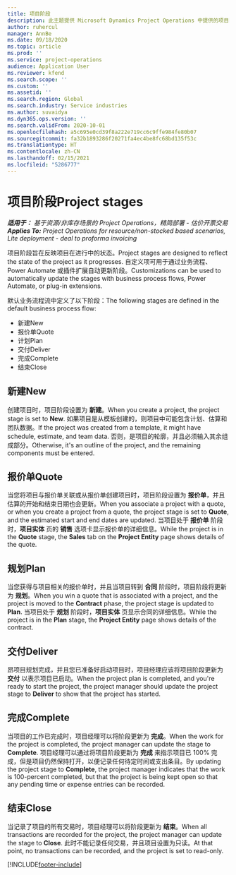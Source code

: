 ```yaml
---
title: 项目阶段
description: 此主题提供 Microsoft Dynamics Project Operations 中提供的项目阶段的相关信息。
author: ruhercul
manager: AnnBe
ms.date: 09/18/2020
ms.topic: article
ms.prod: ''
ms.service: project-operations
audience: Application User
ms.reviewer: kfend
ms.search.scope: ''
ms.custom: ''
ms.assetid: ''
ms.search.region: Global
ms.search.industry: Service industries
ms.author: suvaidya
ms.dyn365.ops.version: ''
ms.search.validFrom: 2020-10-01
ms.openlocfilehash: a5c695e0cd39f8a222e719cc6c9ffe984fe80b07
ms.sourcegitcommit: fa32b1893286f20271fa4ec4be8fc68bd135f53c
ms.translationtype: HT
ms.contentlocale: zh-CN
ms.lasthandoff: 02/15/2021
ms.locfileid: "5286777"
---
```

# <a name="project-stages"></a><span data-ttu-id="64cfa-103">项目阶段</span><span class="sxs-lookup"><span data-stu-id="64cfa-103">Project stages</span></span>

<span data-ttu-id="64cfa-104">_**适用于：** 基于资源/非库存场景的 Project Operations，精简部署 - 估价开票交易_</span><span class="sxs-lookup"><span data-stu-id="64cfa-104">_**Applies To:** Project Operations for resource/non-stocked based scenarios, Lite deployment - deal to proforma invoicing_</span></span>

<span data-ttu-id="64cfa-105">项目阶段旨在反映项目在进行中的状态。</span><span class="sxs-lookup"><span data-stu-id="64cfa-105">Project stages are designed to reflect the state of the project as it progresses.</span></span> <span data-ttu-id="64cfa-106">自定义项可用于通过业务流程、Power Automate 或插件扩展自动更新阶段。</span><span class="sxs-lookup"><span data-stu-id="64cfa-106">Customizations can be used to automatically update the stages with business process flows, Power Automate, or plug-in extensions.</span></span>

<span data-ttu-id="64cfa-107">默认业务流程流中定义了以下阶段：</span><span class="sxs-lookup"><span data-stu-id="64cfa-107">The following stages are defined in the default business process flow:</span></span>

- <span data-ttu-id="64cfa-108">新建​​</span><span class="sxs-lookup"><span data-stu-id="64cfa-108">New</span></span>
- <span data-ttu-id="64cfa-109">报价单</span><span class="sxs-lookup"><span data-stu-id="64cfa-109">Quote</span></span>
- <span data-ttu-id="64cfa-110">计划</span><span class="sxs-lookup"><span data-stu-id="64cfa-110">Plan</span></span>
- <span data-ttu-id="64cfa-111">交付</span><span class="sxs-lookup"><span data-stu-id="64cfa-111">Deliver</span></span>
- <span data-ttu-id="64cfa-112">完成</span><span class="sxs-lookup"><span data-stu-id="64cfa-112">Complete</span></span>
- <span data-ttu-id="64cfa-113">结束</span><span class="sxs-lookup"><span data-stu-id="64cfa-113">Close</span></span> 

## <a name="new"></a><span data-ttu-id="64cfa-114">新建​​</span><span class="sxs-lookup"><span data-stu-id="64cfa-114">New</span></span>

<span data-ttu-id="64cfa-115">创建项目时，项目阶段设置为 **新建**。</span><span class="sxs-lookup"><span data-stu-id="64cfa-115">When you create a project, the project stage is set to **New**.</span></span> <span data-ttu-id="64cfa-116">如果项目是从模板创建的，则项目中可能包含计划、估算和团队数据。</span><span class="sxs-lookup"><span data-stu-id="64cfa-116">If the project was created from a template, it might have schedule, estimate, and team data.</span></span> <span data-ttu-id="64cfa-117">否则，是项目的轮廓，并且必须输入其余组成部分。</span><span class="sxs-lookup"><span data-stu-id="64cfa-117">Otherwise, it's an outline of the project, and the remaining components must be entered.</span></span>

## <a name="quote"></a><span data-ttu-id="64cfa-118">报价单</span><span class="sxs-lookup"><span data-stu-id="64cfa-118">Quote</span></span>

<span data-ttu-id="64cfa-119">当您将项目与报价单关联或从报价单创建项目时，项目阶段设置为 **报价单**，并且估算的开始和结束日期也会更新。</span><span class="sxs-lookup"><span data-stu-id="64cfa-119">When you associate a project with a quote, or when you create a project from a quote, the project stage is set to **Quote**, and the estimated start and end dates are updated.</span></span> <span data-ttu-id="64cfa-120">当项目处于 **报价单** 阶段时，**项目实体** 页的 **销售** 选项卡显示报价单的详细信息。</span><span class="sxs-lookup"><span data-stu-id="64cfa-120">While the project is in the **Quote** stage, the **Sales** tab on the **Project Entity** page shows details of the quote.</span></span>

## <a name="plan"></a><span data-ttu-id="64cfa-121">规划</span><span class="sxs-lookup"><span data-stu-id="64cfa-121">Plan</span></span>

<span data-ttu-id="64cfa-122">当您获得与项目相关的报价单时，并且当项目转到 **合同** 阶段时，项目阶段将更新为 **规划**。</span><span class="sxs-lookup"><span data-stu-id="64cfa-122">When you win a quote that is associated with a project, and the project is moved to the **Contract** phase, the project stage is updated to **Plan**.</span></span> <span data-ttu-id="64cfa-123">当项目处于 **规划** 阶段时，**项目实体** 页显示合同的详细信息。</span><span class="sxs-lookup"><span data-stu-id="64cfa-123">While the project is in the **Plan** stage, the **Project Entity** page shows details of the contract.</span></span>

## <a name="deliver"></a><span data-ttu-id="64cfa-124">交付</span><span class="sxs-lookup"><span data-stu-id="64cfa-124">Deliver</span></span>

<span data-ttu-id="64cfa-125">昂项目规划完成，并且您已准备好启动项目时，项目经理应该将项目阶段更新为 **交付** 以表示项目已启动。</span><span class="sxs-lookup"><span data-stu-id="64cfa-125">When the project plan is completed, and you're ready to start the project, the project manager should update the project stage to **Deliver** to show that the project has started.</span></span>

## <a name="complete"></a><span data-ttu-id="64cfa-126">完成</span><span class="sxs-lookup"><span data-stu-id="64cfa-126">Complete</span></span> 

<span data-ttu-id="64cfa-127">当项目的工作已完成时，项目经理可以将阶段更新为 **完成**。</span><span class="sxs-lookup"><span data-stu-id="64cfa-127">When the work for the project is completed, the project manager can update the stage to **Complete**.</span></span> <span data-ttu-id="64cfa-128">项目经理可以通过将项目阶段更新为 **完成** 来指示项目已 100% 完成，但是项目仍然保持打开，以便记录任何待定时间或支出条目。</span><span class="sxs-lookup"><span data-stu-id="64cfa-128">By updating the project stage to **Complete**, the project manager indicates that the work is 100-percent completed, but that the project is being kept open so that any pending time or expense entries can be recorded.</span></span>

## <a name="close"></a><span data-ttu-id="64cfa-129">结束</span><span class="sxs-lookup"><span data-stu-id="64cfa-129">Close</span></span>

<span data-ttu-id="64cfa-130">当记录了项目的所有交易时，项目经理可以将阶段更新为 **结束**。</span><span class="sxs-lookup"><span data-stu-id="64cfa-130">When all transactions are recorded for the project, the project manager can update the stage to **Close**.</span></span> <span data-ttu-id="64cfa-131">此时不能记录任何交易，并且项目设置为只读。</span><span class="sxs-lookup"><span data-stu-id="64cfa-131">At that point, no transactions can be recorded, and the project is set to read-only.</span></span>



[!INCLUDE[footer-include](../includes/footer-banner.md)]